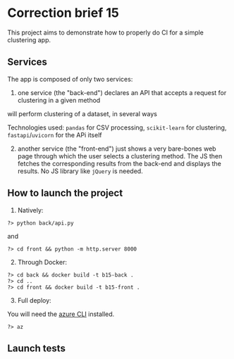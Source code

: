 # Correction brief 15

This project aims to demonstrate how to properly do CI for a simple clustering app.

## Services

The app is composed of only two services:

1. one service (the "back-end") declares an API that accepts a request for clustering in a given method

will perform clustering of a dataset, in several ways

Technologies used: `pandas` for CSV processing, `scikit-learn` for clustering, `fastapi`/`uvicorn` for the APi itself

2. another service (the "front-end") just shows a very bare-bones web page through which the user selects a clustering method. The JS then fetches the corresponding results from the back-end and displays the results. No JS library like `jQuery` is needed.

## How to launch the project

1. Natively:
```
?> python back/api.py
```
and
```
?> cd front && python -m http.server 8000
```

2. Through Docker:

```
?> cd back && docker build -t b15-back .
?> cd ..
?> cd front && docker build -t b15-front .
```

3. Full deploy:

You will need the [azure CLI](https://learn.microsoft.com/en-us/cli/azure/) installed.

```
?> az

```

## Launch tests
